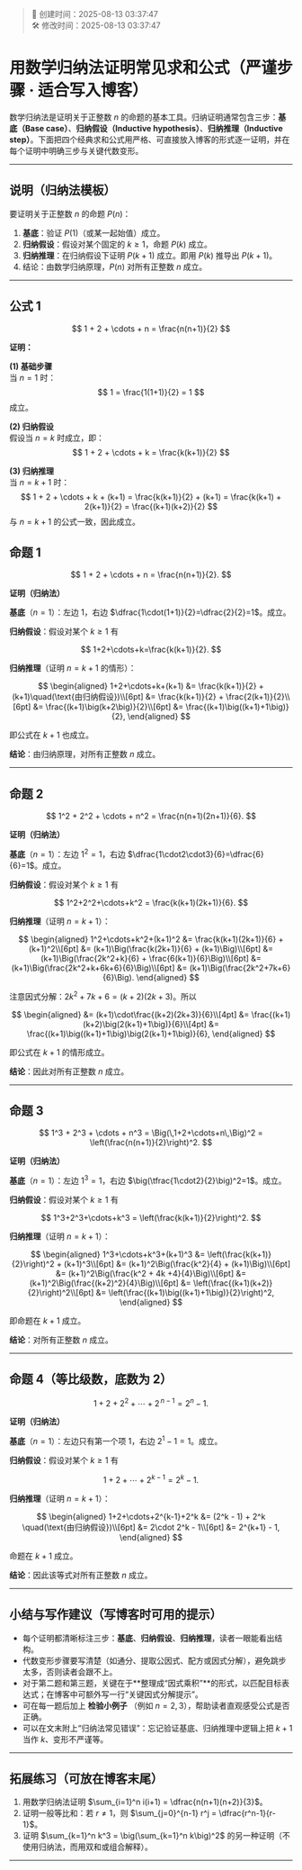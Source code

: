 <!-- timestamp inserted -->
> 📄 创建时间：2025-08-13 03:37:47  
> 🛠️ 修改时间：2025-08-13 03:37:47

# 用数学归纳法证明常见求和公式（严谨步骤 · 适合写入博客）

数学归纳法是证明关于正整数 $n$ 的命题的基本工具。归纳证明通常包含三步：**基底（Base case）**、**归纳假设（Inductive hypothesis）**、**归纳推理（Inductive step）**。下面把四个经典求和公式用严格、可直接放入博客的形式逐一证明，并在每个证明中明确三步与关键代数变形。

---

## 说明（归纳法模板）

要证明关于正整数 $n$ 的命题 $P(n)$：

1. **基底**：验证 $P(1)$（或某一起始值）成立。
2. **归纳假设**：假设对某个固定的 $k\ge 1$，命题 $P(k)$ 成立。
3. **归纳推理**：在归纳假设下证明 $P(k+1)$ 成立。即用 $P(k)$ 推导出 $P(k+1)$。
4. 结论：由数学归纳原理，$P(n)$ 对所有正整数 $n$ 成立。

---




## 公式 1
$$
1 + 2 + \cdots + n = \frac{n(n+1)}{2}
$$

**证明：**

**(1) 基础步骤**  
当 $n = 1$ 时：
$$
1 = \frac{1(1+1)}{2} = 1
$$
成立。

**(2) 归纳假设**  
假设当 $n = k$ 时成立，即：
$$
1 + 2 + \cdots + k = \frac{k(k+1)}{2}
$$

**(3) 归纳推理**  
当 $n = k+1$ 时：
$$
1 + 2 + \cdots + k + (k+1) 
= \frac{k(k+1)}{2} + (k+1)
= \frac{k(k+1) + 2(k+1)}{2}
= \frac{(k+1)(k+2)}{2}
$$
与 $n = k+1$ 的公式一致，因此成立。



## 命题 1

$$
1 + 2 + \cdots + n = \frac{n(n+1)}{2}.
$$

**证明（归纳法）**

**基底**（$n=1$）：左边 $1$，右边 $\dfrac{1\cdot(1+1)}{2}=\dfrac{2}{2}=1$。成立。

**归纳假设**：假设对某个 $k\ge1$ 有

$$
1+2+\cdots+k=\frac{k(k+1)}{2}.
$$

**归纳推理**（证明 $n=k+1$ 的情形）：

$$
\begin{aligned}
1+2+\cdots+k+(k+1)
&= \frac{k(k+1)}{2} + (k+1)\quad(\text{由归纳假设})\\[6pt]
&= \frac{k(k+1)}{2} + \frac{2(k+1)}{2}\\[6pt]
&= \frac{(k+1)\big(k+2\big)}{2}\\[6pt]
&= \frac{(k+1)\big((k+1)+1\big)}{2},
\end{aligned}
$$

即公式在 $k+1$ 也成立。

**结论**：由归纳原理，对所有正整数 $n$ 成立。

---

## 命题 2

$$
1^2 + 2^2 + \cdots + n^2 = \frac{n(n+1)(2n+1)}{6}.
$$

**证明（归纳法）**

**基底**（$n=1$）：左边 $1^2=1$，右边 $\dfrac{1\cdot2\cdot3}{6}=\dfrac{6}{6}=1$。成立。

**归纳假设**：假设对某个 $k\ge1$ 有

$$
1^2+2^2+\cdots+k^2 = \frac{k(k+1)(2k+1)}{6}.
$$

**归纳推理**（证明 $n=k+1$）：

$$
\begin{aligned}
1^2+\cdots+k^2+(k+1)^2
&= \frac{k(k+1)(2k+1)}{6} + (k+1)^2\\[6pt]
&= (k+1)\Big(\frac{k(2k+1)}{6} + (k+1)\Big)\\[6pt]
&= (k+1)\Big(\frac{2k^2+k}{6} + \frac{6(k+1)}{6}\Big)\\[6pt]
&= (k+1)\Big(\frac{2k^2+k+6k+6}{6}\Big)\\[6pt]
&= (k+1)\Big(\frac{2k^2+7k+6}{6}\Big).
\end{aligned}
$$

注意因式分解：$2k^2+7k+6=(k+2)(2k+3)$。所以

$$
\begin{aligned}
&= (k+1)\cdot\frac{(k+2)(2k+3)}{6}\\[4pt]
&= \frac{(k+1)(k+2)\big(2(k+1)+1\big)}{6}\\[4pt]
&= \frac{(k+1)\big((k+1)+1\big)\big(2(k+1)+1\big)}{6},
\end{aligned}
$$

即公式在 $k+1$ 的情形成立。

**结论**：因此对所有正整数 $n$ 成立。

---

## 命题 3

$$
1^3 + 2^3 + \cdots + n^3 = \Big(\,1+2+\cdots+n\,\Big)^2 = \left(\frac{n(n+1)}{2}\right)^2.
$$

**证明（归纳法）**

**基底**（$n=1$）：左边 $1^3=1$，右边 $\big(\tfrac{1\cdot2}{2}\big)^2=1$。成立。

**归纳假设**：假设对某个 $k\ge1$ 有

$$
1^3+2^3+\cdots+k^3 = \left(\frac{k(k+1)}{2}\right)^2.
$$

**归纳推理**（证明 $n=k+1$）：

$$
\begin{aligned}
1^3+\cdots+k^3+(k+1)^3
&= \left(\frac{k(k+1)}{2}\right)^2 + (k+1)^3\\[6pt]
&= (k+1)^2\Big(\frac{k^2}{4} + (k+1)\Big)\\[6pt]
&= (k+1)^2\Big(\frac{k^2 + 4k +4}{4}\Big)\\[6pt]
&= (k+1)^2\Big(\frac{(k+2)^2}{4}\Big)\\[6pt]
&= \left(\frac{(k+1)(k+2)}{2}\right)^2\\[6pt]
&= \left(\frac{(k+1)\big((k+1)+1\big)}{2}\right)^2,
\end{aligned}
$$

即命题在 $k+1$ 成立。

**结论**：对所有正整数 $n$ 成立。

---

## 命题 4（等比级数，底数为 2）

$$
1 + 2 + 2^2 + \cdots + 2^{\,n-1} = 2^n - 1.
$$

**证明（归纳法）**

**基底**（$n=1$）：左边只有第一个项 $1$，右边 $2^1-1=1$。成立。

**归纳假设**：假设对某个 $k\ge1$ 有

$$
1+2+\cdots+2^{k-1} = 2^k - 1.
$$

**归纳推理**（证明 $n=k+1$）：

$$
\begin{aligned}
1+2+\cdots+2^{k-1}+2^k
&= (2^k - 1) + 2^k \quad(\text{由归纳假设})\\[6pt]
&= 2\cdot 2^k - 1\\[6pt]
&= 2^{k+1} - 1,
\end{aligned}
$$

命题在 $k+1$ 成立。

**结论**：因此该等式对所有正整数 $n$ 成立。

---

## 小结与写作建议（写博客时可用的提示）

* 每个证明都清晰标注三步：**基底**、**归纳假设**、**归纳推理**，读者一眼能看出结构。
* 代数变形步骤要写清楚（如通分、提取公因式、配方或因式分解），避免跳步太多，否则读者会跟不上。
* 对于第二题和第三题，关键在于**整理成“因式乘积”**的形式，以匹配目标表达式；在博客中可额外写一行“关键因式分解提示”。
* 可在每一题后加上 **检验小例子** （例如 $n=2,3$），帮助读者直观感受公式是否正确。
* 可以在文末附上“归纳法常见错误”：忘记验证基底、归纳推理中逻辑上把 $k+1$ 当作 $k$、变形不严谨等。

---

## 拓展练习（可放在博客末尾）

1. 用数学归纳法证明 $\sum_{i=1}^n i(i+1) = \dfrac{n(n+1)(n+2)}{3}$。
2. 证明一般等比和：若 $r\neq 1$，则 $\sum_{j=0}^{n-1} r^j = \dfrac{r^n-1}{r-1}$。
3. 证明 $\sum_{k=1}^n k^3 = \big(\sum_{k=1}^n k\big)^2$ 的另一种证明（不使用归纳法，而用双和或组合解释）。

---
